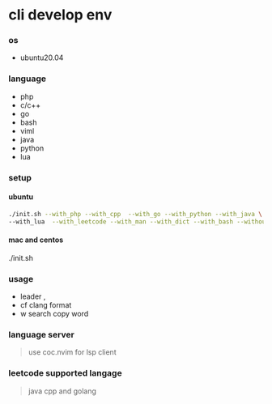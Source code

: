 # cli develop env
### os
* ubuntu20.04
### language
- php
- c/c++
- go
- bash
- viml
- java
- python
- lua
### setup
#### ubuntu
 ```bash
 ./init.sh --with_php --with_cpp  --with_go --with_python --with_java \
--with_lua  --with_leetcode --with_man --with_dict --with_bash --without_defx_icon
 ```
#### mac and centos
./init.sh

### usage
* leader  ,
* <Leader>cf  clang format
* <Leader>w   search copy word


### language server
> use coc.nvim for lsp client

### leetcode supported langage
> java cpp and golang

